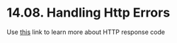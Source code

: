 # 14.08. Handling Http Errors

Use [this](https://developer.mozilla.org/en-US/docs/Web/HTTP/Status) link to learn more about HTTP response code
